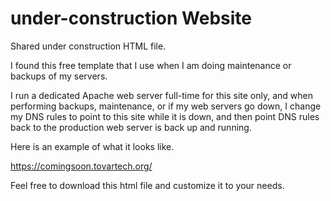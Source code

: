 # under-construction Website
Shared under construction HTML file.

I found this free template that I use when I am doing maintenance or backups of my servers.

I run a dedicated Apache web server full-time for this site only, and when performing backups, maintenance, 
or if my web servers go down,
I change my DNS rules to point to this site while it is down, and then point 
DNS rules back to the production web server is back up and running.

Here is an example of what it looks like.

https://comingsoon.tovartech.org/

Feel free to download this html file and customize it to your needs.
